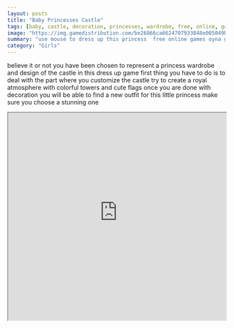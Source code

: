```yaml
---
layout: posts
title: "Baby Princesses Castle"
tags: [baby, castle, decoration, princesses, wardrobe, free, online, games, oyna, game, free, games, play, play, games]
image: "https://img.gamedistribution.com/be26866ca6624707933848e005049b9e.jpg"
summary: "use mouse to dress up this princess  free online games oyna game free games play play games"
category: "Girls"
---
```


believe it or not you have been chosen to represent a princess wardrobe and design of the castle in this dress up game first thing you have to do is to deal with the part where you customize the castle try to create a royal atmosphere with colorful towers and cute flags once you are done with decoration you will be able to find a new outfit for this little princess make sure you choose a stunning one

<iframe width="100%" height="480px;" src="https://flash.gamedistribution.com?game=be26866ca6624707933848e005049b9e"></iframe>